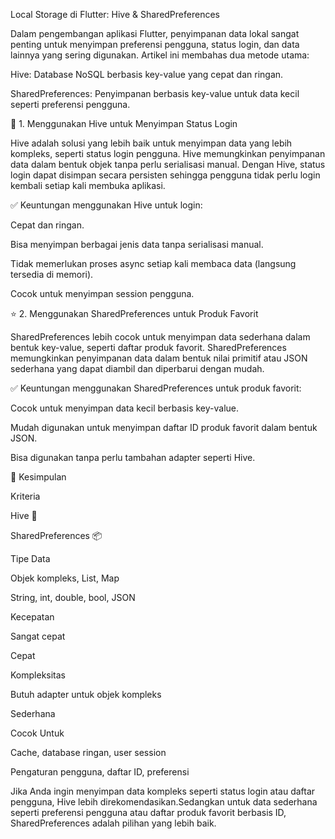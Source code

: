 Local Storage di Flutter: Hive & SharedPreferences

Dalam pengembangan aplikasi Flutter, penyimpanan data lokal sangat penting untuk menyimpan preferensi pengguna, status login, dan data lainnya yang sering digunakan. Artikel ini membahas dua metode utama:

Hive: Database NoSQL berbasis key-value yang cepat dan ringan.

SharedPreferences: Penyimpanan berbasis key-value untuk data kecil seperti preferensi pengguna.

🚀 1. Menggunakan Hive untuk Menyimpan Status Login

Hive adalah solusi yang lebih baik untuk menyimpan data yang lebih kompleks, seperti status login pengguna. Hive memungkinkan penyimpanan data dalam bentuk objek tanpa perlu serialisasi manual. Dengan Hive, status login dapat disimpan secara persisten sehingga pengguna tidak perlu login kembali setiap kali membuka aplikasi.

✅ Keuntungan menggunakan Hive untuk login:

Cepat dan ringan.

Bisa menyimpan berbagai jenis data tanpa serialisasi manual.

Tidak memerlukan proses async setiap kali membaca data (langsung tersedia di memori).

Cocok untuk menyimpan session pengguna.

⭐ 2. Menggunakan SharedPreferences untuk Produk Favorit

SharedPreferences lebih cocok untuk menyimpan data sederhana dalam bentuk key-value, seperti daftar produk favorit. SharedPreferences memungkinkan penyimpanan data dalam bentuk nilai primitif atau JSON sederhana yang dapat diambil dan diperbarui dengan mudah.

✅ Keuntungan menggunakan SharedPreferences untuk produk favorit:

Cocok untuk menyimpan data kecil berbasis key-value.

Mudah digunakan untuk menyimpan daftar ID produk favorit dalam bentuk JSON.

Bisa digunakan tanpa perlu tambahan adapter seperti Hive.

📌 Kesimpulan

Kriteria

Hive 🐝

SharedPreferences 📦

Tipe Data

Objek kompleks, List, Map

String, int, double, bool, JSON

Kecepatan

Sangat cepat

Cepat

Kompleksitas

Butuh adapter untuk objek kompleks

Sederhana

Cocok Untuk

Cache, database ringan, user session

Pengaturan pengguna, daftar ID, preferensi

Jika Anda ingin menyimpan data kompleks seperti status login atau daftar pengguna, Hive lebih direkomendasikan.Sedangkan untuk data sederhana seperti preferensi pengguna atau daftar produk favorit berbasis ID, SharedPreferences adalah pilihan yang lebih baik.
